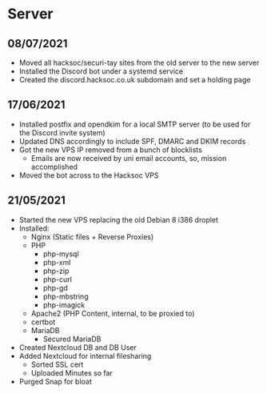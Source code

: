 # Server

## 08/07/2021

* Moved all hacksoc/securi-tay sites from the old server to the new server
* Installed the Discord bot under a systemd service
* Created the discord.hacksoc.co.uk subdomain and set a holding page

## 17/06/2021

* Installed postfix and opendkim for a local SMTP server \(to be used for the Discord invite system\)
* Updated DNS accordingly to include SPF, DMARC and DKIM records
* Got the new VPS IP removed from a bunch of blocklists
  * Emails are now received by uni email accounts, so, mission accomplished
* Moved the bot across to the Hacksoc VPS

## 21/05/2021

* Started the new VPS replacing the old Debian 8 i386 droplet
* Installed:
  * Nginx \(Static files + Reverse Proxies\)
  * PHP
    * php-mysql
    * php-xml
    * php-zip
    * php-curl
    * php-gd
    * php-mbstring
    * php-imagick
  * Apache2 \(PHP Content, internal, to be proxied to\)
  * certbot
  * MariaDB
    * Secured MariaDB
* Created Nextcloud DB and DB User
* Added Nextcloud for internal filesharing
  * Sorted SSL cert
  * Uploaded Minutes so far
* Purged Snap for bloat
